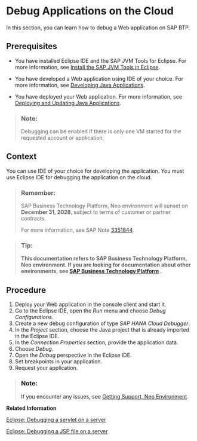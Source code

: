 <!-- loio10b63fe6c3bb41bdb7986c3cebfd140e -->

# Debug Applications on the Cloud

In this section, you can learn how to debug a Web application on SAP BTP.



## Prerequisites

-   You have installed Eclipse IDE and the SAP JVM Tools for Eclipse. For more information, see [Install the SAP JVM Tools in Eclipse](install-the-sap-jvm-tools-in-eclipse-4e97452.md).

-   You have developed a Web application using IDE of your choice. For more information, see [Developing Java Applications](developing-java-applications-ac36e1f.md).
-   You have deployed your Web application. For more information, see [Deploying and Updating Java Applications](deploying-and-updating-java-applications-e5dfbc6.md).

> ### Note:  
> Debugging can be enabled if there is only one VM started for the requested account or application.



## Context

You can use IDE of your choice for developing the application. You must use Eclipse IDE for debugging the application on the cloud.

> ### Remember:  
> SAP Business Technology Platform, Neo environment will sunset on **December 31, 2028**, subject to terms of customer or partner contracts.
> 
> For more information, see SAP Note [3351844](https://me.sap.com/notes/3351844).

> ### Tip:  
> **This documentation refers to SAP Business Technology Platform, Neo environment. If you are looking for documentation about other environments, see [SAP Business Technology Platform](https://help.sap.com/docs/btp/sap-business-technology-platform/sap-business-technology-platform?version=Cloud) .**

<a name="concept_pmx_g25_rn"/>

<!-- concept\_pmx\_g25\_rn -->

## Procedure



1.  Deploy your Web application in the console client and start it.
2.  Go to the Eclipse IDE, open the *Run* menu and choose *Debug Configurations*.
3.  Create a new debug configuration of type *SAP HANA Cloud Debugger*.
4.  In the *Project* section, choose the Java project that is already imported in the Eclipse IDE.
5.  In the *Connection Properties* section, provide the application data.
6.  Choose *Debug*.
7.  Open the *Debug* perspective in the Eclipse IDE.
8.  Set breakpoints in your application.
9.  Request your application.

> ### Note:  
> If you encounter any issues, see [Getting Support, Neo Environment](../70-getting-support-neo/getting-support-neo-environment-fc2bf6a.md).

**Related Information**  


[Eclipse: Debugging a servlet on a server](http://help.eclipse.org/luna/topic/org.eclipse.wst.server.ui.doc.user/topics/tservlet.html)

[Eclipse: Debugging a JSP file on a server](http://help.eclipse.org/luna/topic/org.eclipse.wst.server.ui.doc.user/topics/tdbgjsp.html)

